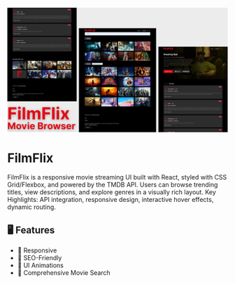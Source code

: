 ![FilmFlix](https://github.com/timk-dev/FilmFlix/blob/main/fflixmock.png?raw=true)
# FilmFlix

FilmFlix is a responsive movie streaming UI built with React, styled with CSS Grid/Flexbox, and powered by the TMDB API. Users can browse trending titles, view descriptions, and explore genres in a visually rich layout. Key Highlights: API integration, responsive design, interactive hover effects, dynamic routing.

## :desktop_computer: Features
  * :electric_plug: Responsive
  * :electric_plug: SEO-Friendly
  * :electric_plug: UI Animations
  * :electric_plug: Comprehensive Movie Search

